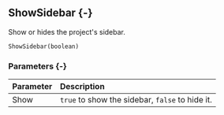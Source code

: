 ## ShowSidebar {-}

Show or hides the project's sidebar.

```{sql}
ShowSidebar(boolean)
```

### Parameters {-}

**Parameter** | **Description**
| :-- | :-- |
Show | `true` to show the sidebar, `false` to hide it.